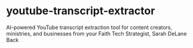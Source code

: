 # youtube-transcript-extractor
AI-powered YouTube transcript extraction tool for content creators, ministries, and businesses from your Faith Tech Strategist, Sarah DeLane Back
